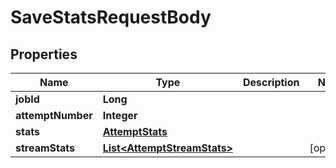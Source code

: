 

# SaveStatsRequestBody


## Properties

| Name | Type | Description | Notes |
|------------ | ------------- | ------------- | -------------|
|**jobId** | **Long** |  |  |
|**attemptNumber** | **Integer** |  |  |
|**stats** | [**AttemptStats**](AttemptStats.md) |  |  |
|**streamStats** | [**List&lt;AttemptStreamStats&gt;**](AttemptStreamStats.md) |  |  [optional] |



